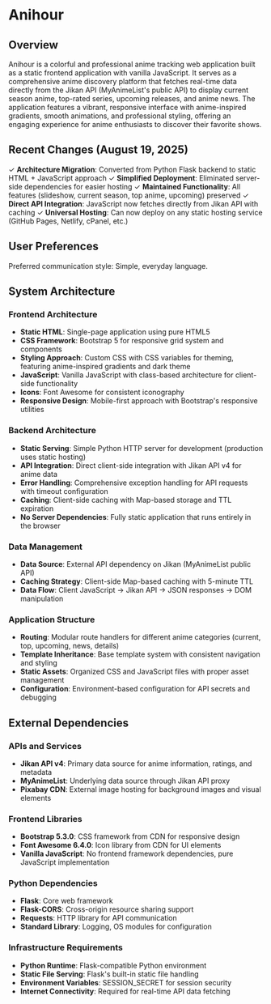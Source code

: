 # Anihour

## Overview

Anihour is a colorful and professional anime tracking web application built as a static frontend application with vanilla JavaScript. It serves as a comprehensive anime discovery platform that fetches real-time data directly from the Jikan API (MyAnimeList's public API) to display current season anime, top-rated series, upcoming releases, and anime news. The application features a vibrant, responsive interface with anime-inspired gradients, smooth animations, and professional styling, offering an engaging experience for anime enthusiasts to discover their favorite shows.

## Recent Changes (August 19, 2025)

✓ **Architecture Migration**: Converted from Python Flask backend to static HTML + JavaScript approach
✓ **Simplified Deployment**: Eliminated server-side dependencies for easier hosting
✓ **Maintained Functionality**: All features (slideshow, current season, top anime, upcoming) preserved
✓ **Direct API Integration**: JavaScript now fetches directly from Jikan API with caching
✓ **Universal Hosting**: Can now deploy on any static hosting service (GitHub Pages, Netlify, cPanel, etc.)

## User Preferences

Preferred communication style: Simple, everyday language.

## System Architecture

### Frontend Architecture
- **Static HTML**: Single-page application using pure HTML5
- **CSS Framework**: Bootstrap 5 for responsive grid system and components
- **Styling Approach**: Custom CSS with CSS variables for theming, featuring anime-inspired gradients and dark theme
- **JavaScript**: Vanilla JavaScript with class-based architecture for client-side functionality
- **Icons**: Font Awesome for consistent iconography
- **Responsive Design**: Mobile-first approach with Bootstrap's responsive utilities

### Backend Architecture
- **Static Serving**: Simple Python HTTP server for development (production uses static hosting)
- **API Integration**: Direct client-side integration with Jikan API v4 for anime data
- **Error Handling**: Comprehensive exception handling for API requests with timeout configuration
- **Caching**: Client-side caching with Map-based storage and TTL expiration
- **No Server Dependencies**: Fully static application that runs entirely in the browser

### Data Management
- **Data Source**: External API dependency on Jikan (MyAnimeList public API)
- **Caching Strategy**: Client-side Map-based caching with 5-minute TTL
- **Data Flow**: Client JavaScript → Jikan API → JSON responses → DOM manipulation

### Application Structure
- **Routing**: Modular route handlers for different anime categories (current, top, upcoming, news, details)
- **Template Inheritance**: Base template system with consistent navigation and styling
- **Static Assets**: Organized CSS and JavaScript files with proper asset management
- **Configuration**: Environment-based configuration for API secrets and debugging

## External Dependencies

### APIs and Services
- **Jikan API v4**: Primary data source for anime information, ratings, and metadata
- **MyAnimeList**: Underlying data source through Jikan API proxy
- **Pixabay CDN**: External image hosting for background images and visual elements

### Frontend Libraries
- **Bootstrap 5.3.0**: CSS framework from CDN for responsive design
- **Font Awesome 6.4.0**: Icon library from CDN for UI elements
- **Vanilla JavaScript**: No frontend framework dependencies, pure JavaScript implementation

### Python Dependencies
- **Flask**: Core web framework
- **Flask-CORS**: Cross-origin resource sharing support
- **Requests**: HTTP library for API communication
- **Standard Library**: Logging, OS modules for configuration

### Infrastructure Requirements
- **Python Runtime**: Flask-compatible Python environment
- **Static File Serving**: Flask's built-in static file handling
- **Environment Variables**: SESSION_SECRET for session security
- **Internet Connectivity**: Required for real-time API data fetching